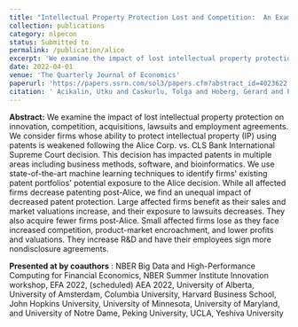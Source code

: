 ```yaml
---
title: "Intellectual Property Protection Lost and Competition:  An Examination Using Machine Learning"
collection: publications
category: nlpecon
status: Submitted to
permalink: /publication/alice
excerpt: 'We examine the impact of lost intellectual property protection on innovation, competition, mergers and acquisitions and employment agreements. We consider firms whose ability to protect intellectual property (IP) using patents is potentially invalidated following the Alice vs. CLS Bank International Supreme Court decision. This decision has impacted patents in multiple areas including business methods, software, and bioinformatics. We use state-of-the-art machine learning techniques to identify firms&apos; existing patent portfolios&apos; potential exposure to the Alice decision. While all affected firms decrease patenting post-Alice, we find an unequal impact of decreased patent protection. Large affected firms benefit as their sales and market valuations increase, and their exposure to lawsuits through patent trolls decrease. They also acquire fewer firms post-Alice. Small affected firms lose as they face increased competition, product market encroachment, and lower profits and valuations. They increase R&amp;D and have their employees sign more nondisclosure and noncompete agreements.'
date: 2022-04-01
venue: 'The Quarterly Journal of Economics'
paperurl: 'https://papers.ssrn.com/sol3/papers.cfm?abstract_id=4023622'
citation: ' Acikalin, Utku and Caskurlu, Tolga and Hoberg, Gerard and Phillips, Gordon M., Intellectual Property Protection Lost and Competition: An Examination Using Machine Learning (November 17, 2022). Tuck School of Business Working Paper No. 4023622, Available at SSRN: https://ssrn.com/abstract=4023622 or http://dx.doi.org/10.2139/ssrn.4023622 '
---
```

**Abstract:** We examine the impact of lost intellectual property protection on innovation, competition,
acquisitions, lawsuits and employment agreements. We consider firms whose ability to protect
intellectual property (IP) using patents is weakened following the Alice Corp. vs. CLS Bank
International Supreme Court decision. This decision has impacted patents in multiple areas
including business methods, software, and bioinformatics. We use state-of-the-art machine
learning techniques to identify firms&apos; existing patent portfolios&apos; potential exposure to the Alice
decision. While all affected firms decrease patenting post-Alice, we find an unequal impact of
decreased patent protection. Large affected firms benefit as their sales and market valuations
increase, and their exposure to lawsuits decreases. They also acquire fewer firms post-Alice.
Small affected firms lose as they face increased competition, product-market encroachment, and
lower profits and valuations. They increase R&amp;D and have their employees sign more
nondisclosure agreements.



**Presented at by coauthors** : NBER Big Data and High-Performance Computing for Financial Economics, NBER Summer Institute Innovation workshop, EFA 2022, (scheduled) AEA 2022, University of Alberta, University of Amsterdam, Columbia University, Harvard Business School, John Hopkins University, University of Minnesota, University of Maryland, and University of Notre Dame, Peking University, UCLA, Yeshiva University